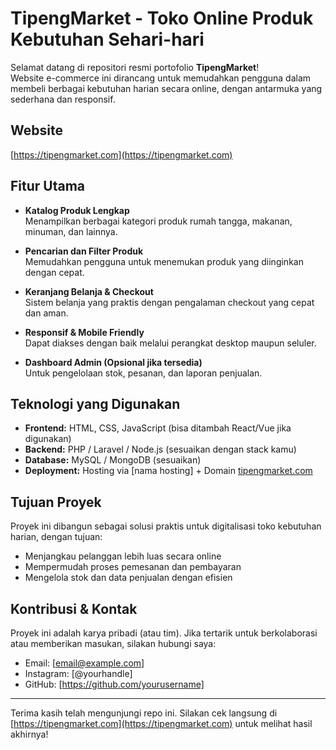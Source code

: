 # TipengMarket - Toko Online Produk Kebutuhan Sehari-hari

Selamat datang di repositori resmi portofolio **TipengMarket**!  
Website e-commerce ini dirancang untuk memudahkan pengguna dalam membeli berbagai kebutuhan harian secara online, dengan antarmuka yang sederhana dan responsif.

## Website
[https://tipengmarket.com](https://tipengmarket.com)

## Fitur Utama

- **Katalog Produk Lengkap**  
  Menampilkan berbagai kategori produk rumah tangga, makanan, minuman, dan lainnya.

- **Pencarian dan Filter Produk**  
  Memudahkan pengguna untuk menemukan produk yang diinginkan dengan cepat.

- **Keranjang Belanja & Checkout**  
  Sistem belanja yang praktis dengan pengalaman checkout yang cepat dan aman.

- **Responsif & Mobile Friendly**  
  Dapat diakses dengan baik melalui perangkat desktop maupun seluler.

- **Dashboard Admin (Opsional jika tersedia)**  
  Untuk pengelolaan stok, pesanan, dan laporan penjualan.

## Teknologi yang Digunakan

- **Frontend:** HTML, CSS, JavaScript (bisa ditambah React/Vue jika digunakan)
- **Backend:** PHP / Laravel / Node.js (sesuaikan dengan stack kamu)
- **Database:** MySQL / MongoDB (sesuaikan)
- **Deployment:** Hosting via [nama hosting] + Domain [tipengmarket.com](https://tipengmarket.com)

## Tujuan Proyek

Proyek ini dibangun sebagai solusi praktis untuk digitalisasi toko kebutuhan harian, dengan tujuan:

- Menjangkau pelanggan lebih luas secara online
- Mempermudah proses pemesanan dan pembayaran
- Mengelola stok dan data penjualan dengan efisien

## Kontribusi & Kontak

Proyek ini adalah karya pribadi (atau tim). Jika tertarik untuk berkolaborasi atau memberikan masukan, silakan hubungi saya:

- Email: [email@example.com]
- Instagram: [@yourhandle]
- GitHub: [https://github.com/yourusername]

---

Terima kasih telah mengunjungi repo ini. Silakan cek langsung di [https://tipengmarket.com](https://tipengmarket.com) untuk melihat hasil akhirnya!